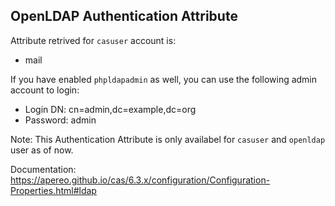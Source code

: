 ## OpenLDAP Authentication Attribute

Attribute retrived for `casuser` account is:
- mail

If you have enabled `phpldapadmin` as well, you can use the following admin account to login:
- Login DN: cn=admin,dc=example,dc=org
- Password: admin

Note: This Authentication Attribute is only availabel for `casuser` and `openldap` user as of now.

Documentation: https://apereo.github.io/cas/6.3.x/configuration/Configuration-Properties.html#ldap